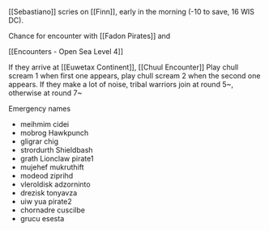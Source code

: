 [[Sebastiano]] scries on [[Finn]], early in the morning (-10 to save, 16 WIS DC).

Chance for encounter with [[Fadon Pirates]] and 

[[Encounters - Open Sea Level 4]]

If they arrive at [[Euwetax Continent]], [[Chuul Encounter]]
Play chull scream 1 when first one appears, play chull scream 2 when the second one appears.
If they make a lot of noise, tribal warriors join at round 5~, otherwise at round 7~

Emergency names
- meihmim cidei  
- mobrog Hawkpunch  
- gligrar chig  
- strordurth Shieldbash  
- grath Lionclaw  pirate1
- mujehef mukruthift  
- modeod ziprihd  
- vleroldisk adzorninto  
- drezisk tonyavza  
- uiw yua  pirate2 
- chornadre cuscilbe  
- grucu esesta